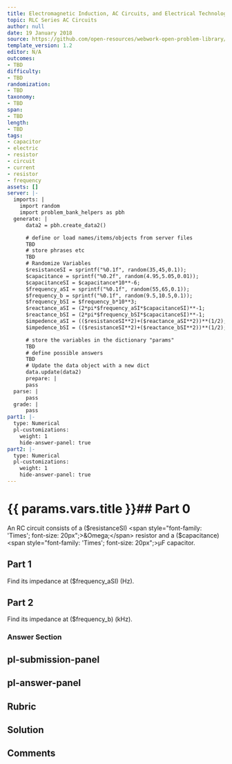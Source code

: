 ```yaml
---
title: Electromagnetic Induction, AC Circuits, and Electrical Technologies
topic: RLC Series AC Circuits
author: null
date: 19 January 2018
source: https://github.com/open-resources/webwork-open-problem-library/tree/master/Contrib/BrockPhysics/College_Physics_Urone/23.Electromagnetic_Induction_AC_Circuits_and_Electrical_Technologies/23-12.RLC_Series_AC_Circuits/NU_U17_23_12_002.pg
template_version: 1.2
editor: N/A
outcomes:
- TBD
difficulty:
- TBD
randomization:
- TBD
taxonomy:
- TBD
span:
- TBD
length:
- TBD
tags:
- capacitor
- electric
- resistor
- circuit
- current
- resistor
- frequency
assets: []
server: |-
  imports: |
    import random
    import problem_bank_helpers as pbh
  generate: |
      data2 = pbh.create_data2()

      # define or load names/items/objects from server files
      TBD
      # store phrases etc
      TBD
      # Randomize Variables
      $resistanceSI = sprintf("%0.1f", random(35,45,0.1));
      $capacitance = sprintf("%0.2f", random(4.95,5.05,0.01));
      $capacitanceSI = $capacitance*10**-6;
      $frequency_aSI = sprintf("%0.1f", random(55,65,0.1));
      $frequency_b = sprintf("%0.1f", random(9.5,10.5,0.1));
      $frequency_bSI = $frequency_b*10**3;
      $reactance_aSI = (2*pi*$frequency_aSI*$capacitanceSI)**-1;
      $reactance_bSI = (2*pi*$frequency_bSI*$capacitanceSI)**-1;
      $impedence_aSI = (($resistanceSI**2)+($reactance_aSI**2))**(1/2);
      $impedence_bSI = (($resistanceSI**2)+($reactance_bSI**2))**(1/2);

      # store the variables in the dictionary "params"
      TBD
      # define possible answers
      TBD
      # Update the data object with a new dict
      data.update(data2)
      prepare: |
      pass
  parse: |
      pass
  grade: |
      pass
part1: |-
  type: Numerical
  pl-customizations:
    weight: 1
    hide-answer-panel: true
part2: |-
  type: Numerical
  pl-customizations:
    weight: 1
    hide-answer-panel: true
---
```


# {{ params.vars.title }}## Part 0 
An RC circuit consists of a ($resistanceSI) <span style="font-family: 'Times'; font-size: 20px";>&Omega;</span> resistor and a ($capacitance) <span style="font-family: 'Times'; font-size: 20px";>&mu;F</span> capacitor. 
## Part 1 
Find its impedance at ($frequency_aSI) (Hz). 
## Part 2 
Find its impedance at ($frequency_b) (kHz). 


### Answer Section 


## pl-submission-panel 


## pl-answer-panel 


## Rubric 


## Solution 


## Comments 


